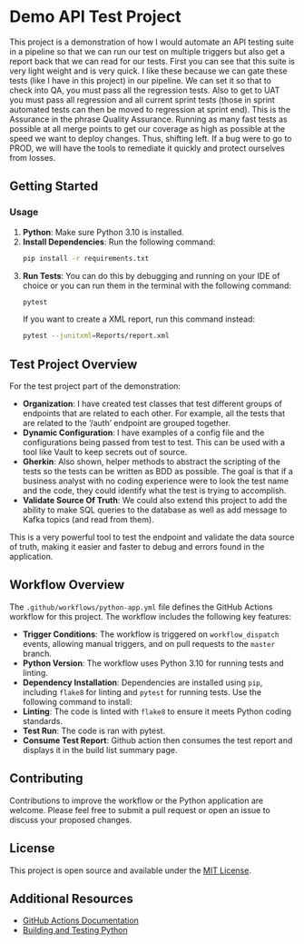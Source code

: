 # Demo API Test Project

This project is a demonstration of how I would automate an API testing suite in a pipeline so that we can run our test on multiple triggers but also get a report back that we can read for our tests. First you can see that this suite is very light weight and is very quick. I like these because we can gate these tests (like I have in this project) in our pipeline. We can set it so that to check into QA, you must pass all the regression tests. Also to get to UAT you must pass all regression and all current sprint tests (those in sprint automated tests can then be moved to regression at sprint end). This is the Assurance in the phrase Quality Assurance. Running as many fast tests as possible at all merge points to get our coverage as high as possible at the speed we want to deploy changes. Thus, shifting left. If a bug were to go to PROD, we will have the tools to remediate it quickly and protect ourselves from losses.

## Getting Started
### Usage


1. **Python**: Make sure Python 3.10 is installed.
2. **Install Dependencies**: Run the following command:
    ```bash
    pip install -r requirements.txt
    ```
3. **Run Tests**: You can do this by debugging and running on your IDE of choice or you can run them in the terminal with the following command:
    ```bash
    pytest
    ```
    If you want to create a XML report, run this command instead:
    ```bash
    pytest --junitxml=Reports/report.xml
    ```

## Test Project Overview
For the test project part of the demonstration:
- **Organization**: I have created test classes that test different groups of endpoints that are related to each other. For example, all the tests that are related to the ‘/auth’ endpoint are grouped together. 
- **Dynamic Configuration**: I have examples of a config file and the configurations being passed from test to test. This can be used with a tool like Vault to keep secrets out of source. 
- **Gherkin**: Also shown, helper methods to abstract the scripting of the tests so the tests can be written as BDD as possible. The goal is that if a business analyst with no coding experience were to look the test name and the code, they could identify what the test is trying to accomplish. 
- **Validate Source Of Truth**: We could also extend this project to add the ability to make SQL queries to the database as well as add message to Kafka topics (and read from them). 

This is a very powerful tool to test the endpoint and validate the data source of truth, making it easier and faster to debug and errors found in the application.  

## Workflow Overview

The `.github/workflows/python-app.yml` file defines the GitHub Actions workflow for this project. The workflow includes the following key features:

- **Trigger Conditions**: The workflow is triggered on `workflow_dispatch` events, allowing manual triggers, and on pull requests to the `master` branch.
- **Python Version**: The workflow uses Python 3.10 for running tests and linting.
- **Dependency Installation**: Dependencies are installed using `pip`, including `flake8` for linting and `pytest` for running tests. Use the following command to install:
- **Linting**: The code is linted with `flake8` to ensure it meets Python coding standards.
- **Test Run**: The code is ran with pytest.
- **Consume Test Report**: Github action then consumes the test report and displays it in the build list summary page.
## Contributing

Contributions to improve the workflow or the Python application are welcome. Please feel free to submit a pull request or open an issue to discuss your proposed changes.

## License

This project is open source and available under the [MIT License](LICENSE).

## Additional Resources

- [GitHub Actions Documentation](https://docs.github.com/en/actions)
- [Building and Testing Python](https://docs.github.com/en/actions/automating-builds-and-tests/building-and-testing-python)